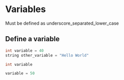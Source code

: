 # Variables

Must be defined as underscore_separated_lower_case

## Define a variable

```C
int variable = 40
string other_variable = "Hello World"
```

```C
int variable

variable = 50
```